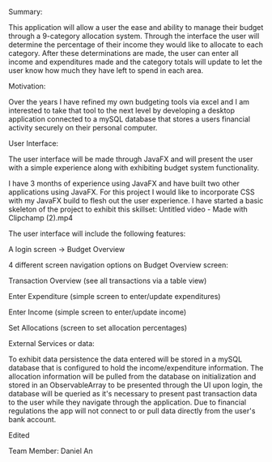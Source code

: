 
Summary:


This application will allow a user the ease and ability to manage their budget through a 9-category allocation system. Through the interface the user will determine the percentage of their income they would like to allocate to each category. After these determinations are made, the user can enter all income and expenditures made and the category totals will update to let the user know how much they have left to spend in each area.



Motivation:

Over the years I have refined my own budgeting tools via excel and I am interested to take that tool to the next level by developing a desktop application connected to a mySQL database that stores a users financial activity securely on their personal computer.


User Interface:

The user interface will be made through JavaFX and will present the user with a simple experience along with exhibiting budget system functionality.

I have 3 months of experience using JavaFX and have built two other applications using JavaFX. For this project I would like to incorporate CSS with my JavaFX build to flesh out the user experience. I have started a basic skeleton of the project to exhibit this skillset: Untitled video - Made with Clipchamp (2).mp4

The user interface will include the following features: 


	
A login screen -> Budget Overview
	
4 different screen navigation options on Budget Overview screen:
	

		
Transaction Overview (see all transactions via a table view)
		
Enter Expenditure (simple screen to enter/update expenditures)
		
Enter Income (simple screen to enter/update income)
		
Set Allocations (screen to set allocation percentages)
	
	



External Services or data:

To exhibit data persistence the data entered will be stored in a mySQL database that is configured to hold the income/expenditure information. The allocation information will be pulled from the database on initialization and stored in an ObservableArray to be presented through the UI upon login,  the database will be queried as it's necessary to present past transaction data to the user while they navigate through the application. Due to financial regulations the app will not connect to or pull data directly from the user's bank account. 


Edited

Team Member: Daniel An